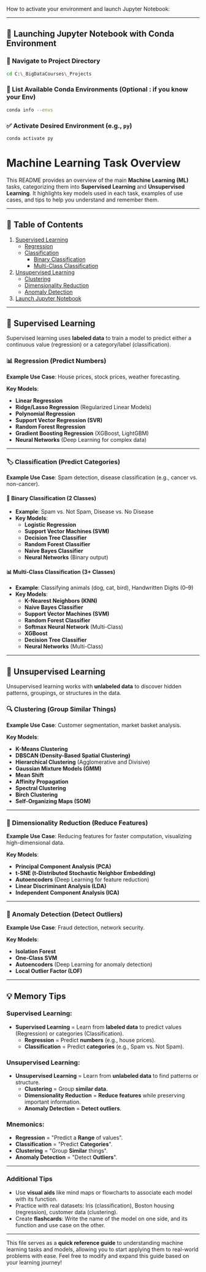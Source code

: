How to activate your environment and launch Jupyter Notebook:

---

## 🚀 Launching Jupyter Notebook with Conda Environment

### 📁 Navigate to Project Directory
```bash
cd C:\_BigDataCourses\_Projects
```

### 🧪 List Available Conda Environments (Optional : if you know your Env)
```bash
conda info --envs
```

### ✅ Activate Desired Environment (e.g., `py`)
```bash
conda activate py
```

# Machine Learning Task Overview

This README provides an overview of the main **Machine Learning (ML)** tasks, categorizing them into **Supervised Learning** and **Unsupervised Learning**. It highlights key models used in each task, examples of use cases, and tips to help you understand and remember them.

---

## 📑 Table of Contents

1. [Supervised Learning](#supervised-learning)
   - [Regression](#regression)
   - [Classification](#classification)
     - [Binary Classification](#binary-classification)
     - [Multi-Class Classification](#multi-class-classification)
2. [Unsupervised Learning](#unsupervised-learning)
   - [Clustering](#clustering)
   - [Dimensionality Reduction](#dimensionality-reduction)
   - [Anomaly Detection](#anomaly-detection)
3. [Launch Jupyter Notebook](#launch-jupyter-notebook)

---

## 🤖 Supervised Learning

Supervised learning uses **labeled data** to train a model to predict either a continuous value (regression) or a category/label (classification).

### 📊 Regression (Predict Numbers)

**Example Use Case**: House prices, stock prices, weather forecasting.

**Key Models**:
- **Linear Regression**
- **Ridge/Lasso Regression** (Regularized Linear Models)
- **Polynomial Regression**
- **Support Vector Regression (SVR)**
- **Random Forest Regression**
- **Gradient Boosting Regression** (XGBoost, LightGBM)
- **Neural Networks** (Deep Learning for complex data)

---

### 🏷️ Classification (Predict Categories)

**Example Use Case**: Spam detection, disease classification (e.g., cancer vs. non-cancer).

#### 📍 Binary Classification (2 Classes)
- **Example**: Spam vs. Not Spam, Disease vs. No Disease
- **Key Models**:
  - **Logistic Regression**
  - **Support Vector Machines (SVM)**
  - **Decision Tree Classifier**
  - **Random Forest Classifier**
  - **Naive Bayes Classifier**
  - **Neural Networks** (Binary output)

#### 📊 Multi-Class Classification (3+ Classes)
- **Example**: Classifying animals (dog, cat, bird), Handwritten Digits (0–9)
- **Key Models**:
  - **K-Nearest Neighbors (KNN)**
  - **Naive Bayes Classifier**
  - **Support Vector Machines (SVM)**
  - **Random Forest Classifier**
  - **Softmax Neural Network** (Multi-Class)
  - **XGBoost**
  - **Decision Tree Classifier**
  - **Neural Networks** (Multi-Class)

---

## 🧠 Unsupervised Learning

Unsupervised learning works with **unlabeled data** to discover hidden patterns, groupings, or structures in the data.

### 🔍 Clustering (Group Similar Things)

**Example Use Case**: Customer segmentation, market basket analysis.

**Key Models**:
- **K-Means Clustering**
- **DBSCAN (Density-Based Spatial Clustering)**
- **Hierarchical Clustering** (Agglomerative and Divisive)
- **Gaussian Mixture Models (GMM)**
- **Mean Shift**
- **Affinity Propagation**
- **Spectral Clustering**
- **Birch Clustering**
- **Self-Organizing Maps (SOM)**

---

### 🔢 Dimensionality Reduction (Reduce Features)

**Example Use Case**: Reducing features for faster computation, visualizing high-dimensional data.

**Key Models**:
- **Principal Component Analysis (PCA)**
- **t-SNE (t-Distributed Stochastic Neighbor Embedding)**
- **Autoencoders** (Deep Learning for feature reduction)
- **Linear Discriminant Analysis (LDA)**
- **Independent Component Analysis (ICA)**

---

### 🚨 Anomaly Detection (Detect Outliers)

**Example Use Case**: Fraud detection, network security.

**Key Models**:
- **Isolation Forest**
- **One-Class SVM**
- **Autoencoders** (Deep Learning for anomaly detection)
- **Local Outlier Factor (LOF)**

---

## 💡 Memory Tips

### Supervised Learning:
- **Supervised Learning** = Learn from **labeled data** to predict values (Regression) or categories (Classification).
  - **Regression** = Predict **numbers** (e.g., house prices).
  - **Classification** = Predict **categories** (e.g., Spam vs. Not Spam).

### Unsupervised Learning:
- **Unsupervised Learning** = Learn from **unlabeled data** to find patterns or structure.
  - **Clustering** = Group **similar data**.
  - **Dimensionality Reduction** = **Reduce features** while preserving important information.
  - **Anomaly Detection** = **Detect outliers**.

### Mnemonics:
- **Regression** = "Predict a **Range** of values".
- **Classification** = "Predict **Categories**".
- **Clustering** = "Group **Similar** things".
- **Anomaly Detection** = "Detect **Outliers**".

---

### Additional Tips
- Use **visual aids** like mind maps or flowcharts to associate each model with its function.
- Practice with real datasets: Iris (classification), Boston housing (regression), customer data (clustering).
- Create **flashcards**: Write the name of the model on one side, and its function and use case on the other.

---

This file serves as a **quick reference guide** to understanding machine learning tasks and models, allowing you to start applying them to real-world problems with ease. Feel free to modify and expand this guide based on your learning journey!


